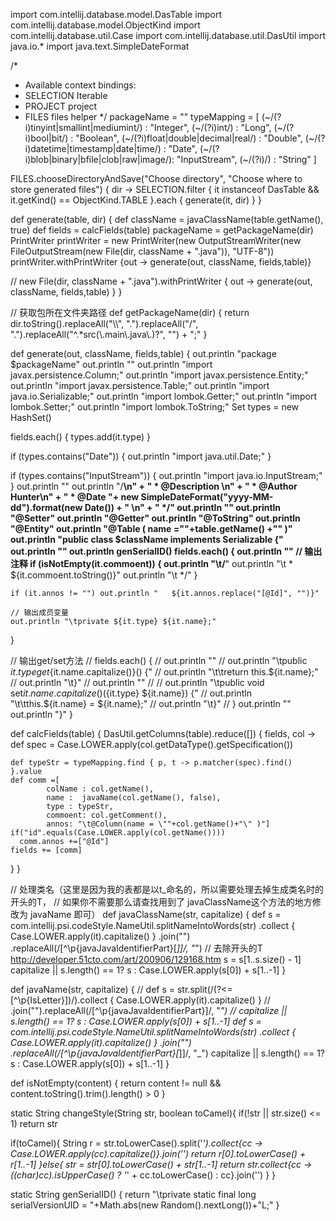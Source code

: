 import com.intellij.database.model.DasTable
import com.intellij.database.model.ObjectKind
import com.intellij.database.util.Case
import com.intellij.database.util.DasUtil
import java.io.*
import java.text.SimpleDateFormat

/*
 * Available context bindings:
 *   SELECTION   Iterable<DasObject>
 *   PROJECT     project
 *   FILES       files helper
 */
packageName = ""
typeMapping = [
        (~/(?i)tinyint|smallint|mediumint/)      : "Integer",
        (~/(?i)int/)                             : "Long",
        (~/(?i)bool|bit/)                        : "Boolean",
        (~/(?i)float|double|decimal|real/)       : "Double",
        (~/(?i)datetime|timestamp|date|time/)    : "Date",
        (~/(?i)blob|binary|bfile|clob|raw|image/): "InputStream",
        (~/(?i)/)                                : "String"
]


FILES.chooseDirectoryAndSave("Choose directory", "Choose where to store generated files") { dir ->
  SELECTION.filter { it instanceof DasTable && it.getKind() == ObjectKind.TABLE }.each { generate(it, dir) }
}

def generate(table, dir) {
  def className = javaClassName(table.getName(), true)
  def fields = calcFields(table)
  packageName = getPackageName(dir)
  PrintWriter printWriter = new PrintWriter(new OutputStreamWriter(new FileOutputStream(new File(dir, className + ".java")), "UTF-8"))
  printWriter.withPrintWriter {out -> generate(out, className, fields,table)}

//    new File(dir, className + ".java").withPrintWriter { out -> generate(out, className, fields,table) }
}

// 获取包所在文件夹路径
def getPackageName(dir) {
  return dir.toString().replaceAll("\\\\", ".").replaceAll("/", ".").replaceAll("^.*src(\\.main\\.java\\.)?", "") + ";"
}

def generate(out, className, fields,table) {
  out.println "package $packageName"
  out.println ""
  out.println "import javax.persistence.Column;"
  out.println "import javax.persistence.Entity;"
  out.println "import javax.persistence.Table;"
  out.println "import java.io.Serializable;"
  out.println "import lombok.Getter;"
  out.println "import lombok.Setter;"
  out.println "import lombok.ToString;"
  Set types = new HashSet()

  fields.each() {
    types.add(it.type)
  }

  if (types.contains("Date")) {
    out.println "import java.util.Date;"
  }

  if (types.contains("InputStream")) {
    out.println "import java.io.InputStream;"
  }
  out.println ""
  out.println "/**\n" +
          " * @Description  \n" +
          " * @Author  Hunter\n" +
          " * @Date "+ new SimpleDateFormat("yyyy-MM-dd").format(new Date()) + " \n" +
          " */"
  out.println ""
  out.println "@Setter"
  out.println "@Getter"
  out.println "@ToString"
  out.println "@Entity"
  out.println "@Table ( name =\""+table.getName() +"\" )"
  out.println "public class $className  implements Serializable {"
  out.println ""
  out.println genSerialID()
  fields.each() {
    out.println ""
    // 输出注释
    if (isNotEmpty(it.commoent)) {
      out.println "\t/**"
      out.println "\t * ${it.commoent.toString()}"
      out.println "\t */"
    }

    if (it.annos != "") out.println "   ${it.annos.replace("[@Id]", "")}"

    // 输出成员变量
    out.println "\tprivate ${it.type} ${it.name};"
  }

  // 输出get/set方法
//    fields.each() {
//        out.println ""
//        out.println "\tpublic ${it.type} get${it.name.capitalize()}() {"
//        out.println "\t\treturn this.${it.name};"
//        out.println "\t}"
//        out.println ""
//
//        out.println "\tpublic void set${it.name.capitalize()}(${it.type} ${it.name}) {"
//        out.println "\t\tthis.${it.name} = ${it.name};"
//        out.println "\t}"
//    }
  out.println ""
  out.println "}"
}

def calcFields(table) {
  DasUtil.getColumns(table).reduce([]) { fields, col ->
    def spec = Case.LOWER.apply(col.getDataType().getSpecification())

    def typeStr = typeMapping.find { p, t -> p.matcher(spec).find() }.value
    def comm =[
            colName : col.getName(),
            name :  javaName(col.getName(), false),
            type : typeStr,
            commoent: col.getComment(),
            annos: "\t@Column(name = \""+col.getName()+"\" )"]
    if("id".equals(Case.LOWER.apply(col.getName())))
      comm.annos +=["@Id"]
    fields += [comm]
  }
}

// 处理类名（这里是因为我的表都是以t_命名的，所以需要处理去掉生成类名时的开头的T，
// 如果你不需要那么请查找用到了 javaClassName这个方法的地方修改为 javaName 即可）
def javaClassName(str, capitalize) {
  def s = com.intellij.psi.codeStyle.NameUtil.splitNameIntoWords(str)
          .collect { Case.LOWER.apply(it).capitalize() }
          .join("")
          .replaceAll(/[^\p{javaJavaIdentifierPart}[_]]/, "_")
  // 去除开头的T  http://developer.51cto.com/art/200906/129168.htm
  s = s[1..s.size() - 1]
  capitalize || s.length() == 1? s : Case.LOWER.apply(s[0]) + s[1..-1]
}

def javaName(str, capitalize) {
//    def s = str.split(/(?<=[^\p{IsLetter}])/).collect { Case.LOWER.apply(it).capitalize() }
//            .join("").replaceAll(/[^\p{javaJavaIdentifierPart}]/, "_")
//    capitalize || s.length() == 1? s : Case.LOWER.apply(s[0]) + s[1..-1]
  def s = com.intellij.psi.codeStyle.NameUtil.splitNameIntoWords(str)
          .collect { Case.LOWER.apply(it).capitalize() }
          .join("")
          .replaceAll(/[^\p{javaJavaIdentifierPart}[_]]/, "_")
  capitalize || s.length() == 1? s : Case.LOWER.apply(s[0]) + s[1..-1]
}

def isNotEmpty(content) {
  return content != null && content.toString().trim().length() > 0
}

static String changeStyle(String str, boolean toCamel){
  if(!str || str.size() <= 1)
    return str

  if(toCamel){
    String r = str.toLowerCase().split('_').collect{cc -> Case.LOWER.apply(cc).capitalize()}.join('')
    return r[0].toLowerCase() + r[1..-1]
  }else{
    str = str[0].toLowerCase() + str[1..-1]
    return str.collect{cc -> ((char)cc).isUpperCase() ? '_' + cc.toLowerCase() : cc}.join('')
  }
}

static String genSerialID()
{
  return "\tprivate static final long serialVersionUID =  "+Math.abs(new Random().nextLong())+"L;"
}